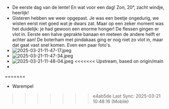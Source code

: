 - De eerste dag van de lente! En wat voor een dag! Zon, 20°, zacht windje, heerlijk!
- Gisteren hebben we weer opgepast. Je was een beetje ongedurig, we wisten eerst niet goed wat je dwars zat. Maar op een zeker moment was het duidelijk: je had gewoon een enorme honger! De flessen gingen er vlot in. Eerste een halve geprakte banaan en meteen de andere helft er achter aan! De boterham met pindakaas ging er nog niet zo vlot in, maar dat gaat vast snel komen. Even een paar foto's.
- ![2025-03-21-11-47-17.jpeg](../assets/2025-03-21-11-47-17.jpeg)
- ![2025-03-21-11-47-34.jpeg](../assets/2025-03-21-11-47-34.jpeg)
- ![2025-03-21-11-48-04.jpeg](../assets/2025-03-21-11-48-04.jpeg)
<<<<<<< Upstream, based on origin/main
-
=======
- Warempel
>>>>>>> e4ab5de Last Sync: 2025-03-21 10:48:16 (Mobile)

